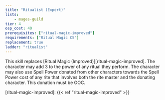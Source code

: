 ```yaml
---
title: "Ritualist (Expert)"
lists:
    - mages-guild
tier: 4
osp_cost: 40
prerequisites: ["ritual-magic-improved"]
requirements: ["Ritual Magic CS"]
replacement: true
ladder: "ritualist"
---
```

This skill replaces [Ritual Magic (Improved)][ritual-magic-improved]. The character may add 3 to the power of any ritual they perform. The character may also use Spell Power donated from other characters towards the Spell Power cost of any rite that involves both the rite master and the donating character. This donation must be OOC.

[ritual-magic-improved]: {{< ref "ritual-magic-improved" >}}